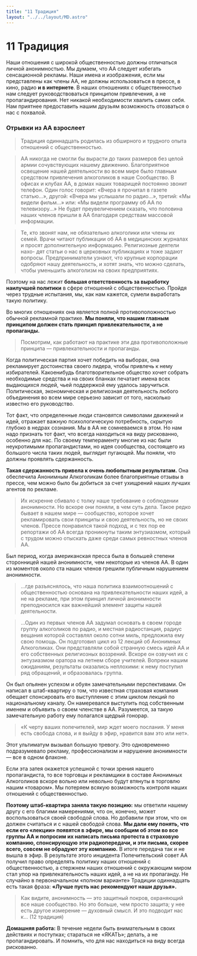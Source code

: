```yaml
---
title: "11 Традиция"
layout: "../../layout/MD.astro"
---
```


# 11 Традиция


Наши отношения с широкой общественностью должны отличаться личной анонимностью. Мы думаем, что АА следует избегать сенсационной рекламы. Наши имена и изображения, если мы представлены как члены АА, не должны использоваться в прессе, в кино, радио **и в интернете**. В наших отношениях с общественностью нам следует руководствоваться принципом привлечения, а не пропагандирования. Нет никакой необходимости хвалить самих себя. Нам приятнее предоставить нашим друзьям возможность отозваться о нас с похвалой.

### Отрывки из АА взрослеет

> Традиция одиннадцать родилась из обширного и трудного опыта отношений с общественностью.

> АА никогда не смогли бы вырасти до таких размеров без целой армии сочувствующих нашему движению. Благоприятное освещение нашей деятельности во всем мире было главным средством привлечения алкоголиков в наше Сообщество. В офисах и клубах АА, в домах наших товарищей постоянно звонит телефон. Один голос говорит: «Вчера я прочитал в газете статью...», другой: «Вчера мы услышали по радио...», третий: «Мы видели фильм...» или: «Мы видели программу об АА по телевизору...» Не будет преувеличением сказать, что половина наших членов пришли в АА благодаря средствам массовой информации.

> Те, кто звонят нам, не обязательно алкоголики или члены их семей. Врачи читают публикации об АА в медицинских журналах и просят дополнительную информацию. Религиозные деятели нахо- дят статьи о нас в церковных публикациях и тоже задают вопросы. Предприниматели узнают, что крупные корпорации одобряют нашу деятельность, и хотят знать, что можно сделать, чтобы уменьшить алкоголизм на своих предприятиях.

Поэтому на нас лежит **большая ответственность за выработку наилучшей политики** в сфере отношений с общественностью. Пройдя через трудные испытания, мы, как нам кажется, сумели выработать такую политику.

Во многих отношениях она является полной противоположностью обычной рекламной практике. **Мы поняли, что нашим главным принципом должен стать принцип привлекательности, а не пропаганды.**

> Посмотрим, как работают на практике эти два противоположные принципа — привлекательности и пропаганды.

Когда политическая партия хочет победить на выборах, она рекламирует достоинства своего лидера, чтобы привлечь к нему избирателей. Какоенибудь благотворительное общество хочет собрать необходимые
средства и на своих бланках печатает имена всех выдающихся людей, чьей поддержкой ему удалось заручиться. Политическая, экономическая и религиозная деятельность любого объединения во всем мире серьезно зависит от того, насколько известно его руководство.

Тот факт, что определенные люди становятся символами движений и идей, отражает важную психологическую потребность, скрытую глубоко в недрах сознания. Мы в АА не сомневаемся в этом. Но нам надо признать тот факт, что всегда находиться на виду рискованно, особенно для нас. По своему темпераменту многие из нас были неукротимыми пропагандистами, но идея сообщества, состоящего из большого числа таких людей, выглядит пугающей. Мы поняли, что должны проявлять сдержанность.

**Такая сдержанность привела к очень любопытным результатам.**
Она обеспечила Анонимным Алкоголикам более благоприятные отзывы в прессе, чем можно было бы добиться за счет ухищрений наших лучших агентов по рекламе.

> Их искренне сбивало с толку наше требование о соблюдении анонимности. Но вскоре они поняли, в чем суть дела. Такое редко бывает в нашем мире — сообщество, которое хочет рекламировать свои принципы и свою деятельность, но не своих членов. Прессе понравился такой подход, и с тех пор ее репортажи об АА всегда проникнуты таким энтузиазмом, который с трудом можно отыскать даже среди самых ревностных членов АА.

Был период, когда американская пресса была в большей степени сторонницей нашей анонимности, чем некоторые из членов АА. В один из моментов около ста наших членов грешили публичным нарушением анонимности. 

>...где разъяснялось, что наша политика взаимоотношений с общественностью основана на привлекательности наших идей, а не на рекламе, при этом принцип личной анонимности преподносился как важнейший элемент защиты нашей деятельности.

>...Один из первых членов АА задумал основать в своем городе группу алкоголиков по радио, и местная радиостанция, радиус вещания которой составлял около сотни миль, предложила ему свою помощь. Он подготовил цикл из 12 лекций об Анонимных Алкоголиках. Они представляли собой странную смесь идей АА и его собственных религиозных воззрений. Вскоре он озвучил их с энтузиазмом оратора на летнем сборе учителей. Вопреки нашим ожиданиям, результаты оказались неплохими: к нему поступил ряд обращений, и образовалась группа.

Он был опьянен успехом и обуян замечательными перспективами. Он написал в штаб-квартиру о том, что известная страховая компания обещает спонсировать его выступление с этим циклом лекций по национальному каналу. Он намеревался выступить под собственным именем и объявить о своем членстве в АА. Разумеется, за такую замечательную работу ему полагался щедрый гонорар.

> «К черту ваших попечителей, мир ждет моего послания. У меня есть свобода слова, и я выйду в эфир, нравится вам это или нет».

Этот ультиматум вызывал большую тревогу. Это одновременно подразумевало рекламу, профессионализм и нарушение анонимности — все в одном флаконе.

Если эта затея окажется успешной с точки зрения нашего пропагандиста, то все торговцы и рекламщики в составе Анонимных Алкоголиков вскоре вольно или невольно будут втянуты в торговлю нашим «товаром». Мы потеряем всякую возможность контроля наших отношений с общественностью.

**Поэтому штаб-квартира заняла такую позицию:** мы ответили нашему другу с его благими намерениями, что он, конечно, может воспользоваться своей свободой слова. Но добавили при этом, что он должен считаться и с нашей свободой слова. **Мы дали ему понять, что если его «лекции» появятся в эфире, мы сообщим об этом во все группы АА и попросим их написать письма протеста в страховую компанию, спонсирующую эти радиопередачи, и эти письма, скорее всего, совсем не обрадуют эту компанию.** В итоге передача так и не вышла в эфир. В результате этого инцидента Попечительский совет АА получил право определять политику наших отношений с общественностью, а стержнем наших отношений с окружающим миром стал упор на привлекательность наших идей, а не на их пропаганду. Не случайно в первоначальном «полном варианте» Традиции одиннадцать есть такая фраза: **«Лучше пусть нас рекомендуют наши друзья».**

> Как видите, анонимность — это защитный покров, охраняющий все наше сообщество. Но это больше, чем просто защита; у нее есть другое измерение — духовный смысл. И это подводит нас к... (12 традиция)

**Домашняя работа:** В течение недели быть внимательным в своих действиях и поступках; стараться не «ЯКАТЬ»; делать, а не пропагандировать. И помнить, что для нас находиться на виду всегда рискованно.
